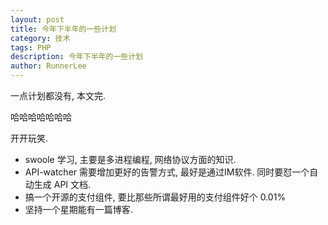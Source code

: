 ```yaml
---
layout: post
title: 今年下半年的一些计划
category: 技术
tags: PHP
description: 今年下半年的一些计划
author: RunnerLee
---
```


一点计划都没有, 本文完.

哈哈哈哈哈哈哈

开开玩笑.

* swoole 学习, 主要是多进程编程, 网络协议方面的知识.
* API-watcher 需要增加更好的告警方式, 最好是通过IM软件. 同时要怼一个自动生成 API 文档.
* 搞一个开源的支付组件, 要比那些所谓最好用的支付组件好个 0.01%
* 坚持一个星期能有一篇博客.
